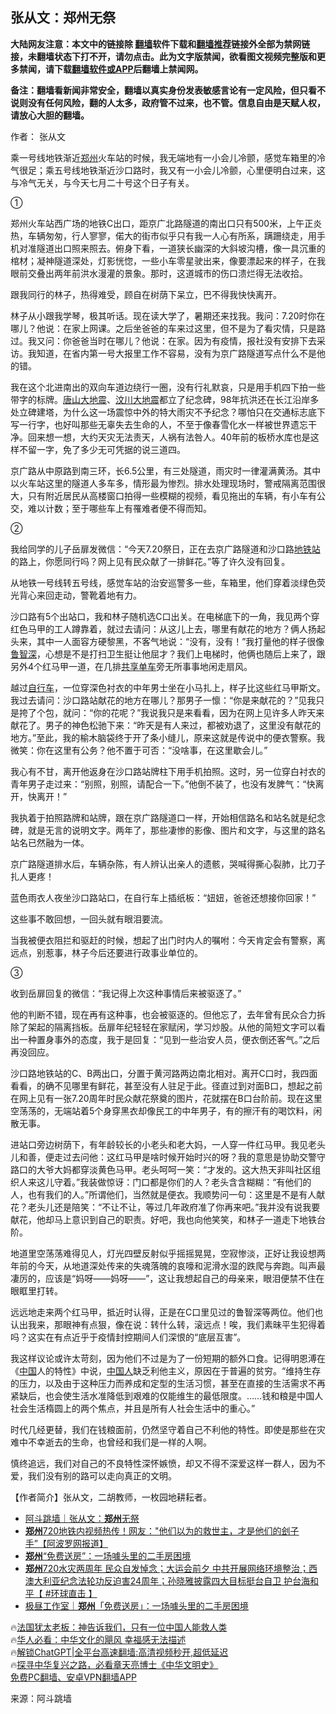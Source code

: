  <!-- 面包屑导航 --> <h2>张从文：郑州无祭</h2> <p class="notice"><b>大陆网友注意：本文中的链接除 <a href="https://github.com/bannedbook/fanqiang" >翻墙</a>软件下载和<a href="https://github.com/killgcd/justmysocks/blob/master/README.md">翻墙推荐</a>链接外全部为禁网链接，未翻墙状态下打不开，请勿点击。此为文字版禁闻，欲看图文视频完整版和更多禁闻，请下载<a href="https://github.com/bannedbook/fanqiang">翻墙软件或APP</a>后翻墙上禁闻网。</p><p>备注：翻墙看新闻非常安全，翻墙以真实身份发表敏感言论有一定风险，但只看不说则没有任何风险，翻的人太多，政府管不过来，也不管。信息自由是天赋人权，请放心大胆的翻墙。</b></p>  <div class="entry"> <p>作者： 张从文</p> <p>乘一号线地铁渐近<a href="https://www.bannedbook.org/bnews/tag/%e9%83%91%e5%b7%9e/" class="st_tag internal_tag" rel="tag" title="标签 郑州 下的日志">郑州</a>火车站的时候，我无端地有一小会儿冷颤，感觉车箱里的冷气很足；乘五号线地铁渐近沙口路时，我又有一小会儿冷颤，心里便明白过来，这与冷气无关，与今天七月二十号这个日子有关。</p> <p>①</p> <p>郑州火车站西广场的地铁C出口，距京广北路隧道的南出口只有500米，上午正炎热，车辆匆匆，行人寥寥，偌大的街市似乎只有我一人心有所系，蹒跚绕走，用手机对准隧道出口照来照去。俯身下看，一道狭长幽深的大斜坡沟槽，像一具沉重的棺材；凝神隧道深处，灯影恍惚，一些小车零星驶出来，像要漂起来的样子，在我眼前交叠出两年前洪水漫灌的景象。那时，这道城市的伤口溃烂得无法收拾。</p> <p>跟我同行的林子，热得难受，顾自在树荫下呆立，巴不得我快快离开。</p> <p>林子从小跟我学琴，极其听话。现在读大学了，暑期还来找我。我问：7.20时你在哪儿？他说：在家上网课。之后坐爸爸的车来过这里，但不是为了看灾情，只是路过。我又问：你爸爸当时在哪儿？他说：在家。因为有疫情，报社没有安排下去采访。我知道，在省内第一号大报里工作不容易，没有为京广路隧道写点什么不是他的错。</p> <p>我在这个北进南出的双向车道边绕行一圈，没有行礼默哀，只是用手机四下拍一些带字的标牌。<a href="https://www.bannedbook.org/bnews/tag/%e5%94%90%e5%b1%b1%e5%a4%a7%e5%9c%b0%e9%9c%87/" class="st_tag internal_tag" rel="tag" title="标签 唐山大地震 下的日志">唐山大地震</a>、<a href="https://www.bannedbook.org/bnews/tag/%E6%B1%B6%E5%B7%9D%E5%A4%A7%E5%9C%B0%E9%9C%87/" class="st_tag internal_tag" rel="tag" title="标签 汶川大地震 下的日志">汶川大地震</a>都立了纪念碑，98年抗洪还在长江沿岸多处立碑建塔，为什么这一场震惊中外的特大雨灾不予纪念？哪怕只在交通标志底下写一行字，也好叫那些无辜失去生命的人，不至于像春雪化水一样被世界遗忘干净。回来想一想，大约天灾无法责天，人祸有法咎人。40年前的板桥水库也是这样不留一字，免了多少无可凭据的说三道四。</p> <p>京广路从中原路到南三环，长6.5公里，有三处隧道，雨灾时一律灌满黄汤。其中以火车站这里的隧道人多车多，情形最为惨烈。排水处理现场时，警戒隔离范围很大，只有附近居民从高楼窗口拍得一些模糊的视频，看见拖出的车辆，有小车有公交，难以计数；至于哪些车上有罹难者便不得而知。</p> <p>②</p> <p>我给同学的儿子岳扉发微信：“今天7.20祭日，正在去京广路隧道和沙口路<a href="https://www.bannedbook.org/bnews/tag/%E5%9C%B0%E9%93%81%E7%AB%99/" class="st_tag internal_tag" rel="tag" title="标签 地铁站 下的日志">地铁站</a>的路上，你愿同行吗？网上见有民众献了一排鲜花。”等了许久没有回复。</p> <p>从地铁一号线转五号线，感觉车站的治安巡警多一些，车箱里，他们穿着淡绿色荧光背心来回走动，警靴着地有力。</p> <p>沙口路有5个出站口，我和林子随机选C口出关。在电梯底下的一角，我见两个穿红色马甲的工人蹲靠着，就过去请问：从这儿上去，哪里有献花的地方？俩人扬起头来，其中一人面容方硬黎黑，不客气地说：“没有，没有！”我打量他的样子很像<a href="https://www.bannedbook.org/bnews/tag/%e9%b2%81%e6%99%ba%e6%b7%b1/" class="st_tag internal_tag" rel="tag" title="标签 鲁智深 下的日志">鲁智深</a>，心想是不是打扫卫生挺让他屈才？我们上电梯时，他俩也随后上来了，跟另外4个红马甲一道，在几排<a href="https://www.bannedbook.org/bnews/tag/%e5%85%b1%e4%ba%ab%e5%8d%95%e8%bd%a6/" class="st_tag internal_tag" rel="tag" title="标签 共享单车 下的日志">共享单车</a>旁无所事事地闲走扇风。</p> <p>越过<a href="https://www.bannedbook.org/bnews/tag/%e8%87%aa%e8%a1%8c%e8%bd%a6/" class="st_tag internal_tag" rel="tag" title="标签 自行车 下的日志">自行车</a>，一位穿深色衬衣的中年男士坐在小马扎上，样子比这些红马甲斯文。我过去请问：沙口路站献花的地方在哪儿？那男子一懔：“你是来献花的？”见我只是挎了个包，就问：“你的花呢？”我说我只是来看看，因为在网上见许多人昨天来献花了。男子的神色松驰下来：“昨天是有人来过，都被劝退了，这里没有献花的地方。”至此，我的榆木脑袋终于开了条小缝儿，原来这就是传说中的便衣警察。我微笑：你在这里有公务？他不置于可否：“没啥事，在这里歇会儿。”</p> <p>我心有不甘，离开他返身在沙口路站牌柱下用手机拍照。这时，另一位穿白衬衣的青年男子走过来：“别照，别照，请配合一下。”他倒不装了，也没有发脾气：“快离开，快离开！”</p> <p>我执着于拍照路牌和站牌，跟在京广路隧道口一样，开始相信路名和站名就是纪念碑，就是无言的说明文字。两年了，那些凄惨的影像、图片和文字，与这里的路名站名已然融为一体。</p> <p>京广路隧道排水后，车辆杂陈，有人辨认出亲人的遗骸，哭喊得撕心裂肺，比刀子扎人更疼！</p>  <p>蓝色雨衣人夜坐沙口路站口，在自行车上插纸板：“妞妞，爸爸还想接你回家！”</p> <p>这些事不敢回想，一回头就有眼泪要流。</p> <p>当我被便衣阻拦和驱赶的时候，想起了出门时内人的嘱咐：今天肯定会有警察，离远点，别惹事，林子今后还要进行政事业单位的。</p> <p>③</p> <p>收到岳扉回复的微信：“我记得上次这种事情后来被驱逐了。”</p> <p>他的判断不错，现在再有这种事，也会被驱逐的。但他忘了，去年曾有民众合力拆除了架起的隔离挡板。岳扉年纪轻轻在家赋闲，学习炒股。从他的简短文字可以看出一种置身事外的态度，我于是回复：“见到一些治安人员，便衣倒还客气。”之后再没回应。</p> <p>沙口路地铁站的C、B两出口，分置于黄河路两边南北相对。离开C口时，我四面看看，的确不见哪里有鲜花，甚至没有人驻足于此。径直过到对面B口，想起之前在网上见有一张7.20周年时民众献花祭奠的图片，花就摆在B口台阶前。现在这里空荡荡的，无端站着5个身穿黑衣却像民工的中年男子，有的擦汗有的喝饮料，闲散无事。</p> <p>进站口旁边树荫下，有年龄较长的小老头和老大妈，一人穿一件红马甲。我见老头儿和善，便走过去问他：这红马甲是啥时候开始时兴的呀？我的意思是协助交警守路口的大爷大妈都穿淡黄色马甲。老头呵呵一笑：“才发的。这大热天非叫社区组织人来这儿守着。”我装做惊讶：门口都是你们的人？老头含含糊糊：“有他们的人，也有我们的人。”所谓他们，当然就是便衣。我顺势问一句：这里是不是有人献花？老头儿还是陪笑：“不让不让，等过几年政府准了你再来吧。”我并没有说我要献花，他却马上意识到自己的职责。好吧，我也向他笑笑，和林子一道走下地铁台阶。</p>  <p>地道里空荡荡难得见人，灯光四壁反射似乎摇摇晃晃，空寂惨淡，正好让我设想两年前的今天，从地道深处传来的失魂落魄的哀嚎和泥滑水湿的跌爬与奔跑。叫声最凄厉的，应该是“妈呀——妈呀——”，这让我想起自己的母亲来，眼泪便禁不住在眼眶里打转。</p> <p>远远地走来两个红马甲，抵近时认得，正是在C口里见过的鲁智深等两位。他们也认出我来，那眼神有点狠，像在说：转什么转，滚远点！唉，我们素昧平生犯得着吗？这实在有点近乎于疫情封控期间人们深恨的“底层互害”。</p> <p>我这样议论或许太苛刻，因为他们不过是为了一份短期的额外口食。记得明恩溥在《<span class='wp_keywordlink_affiliate'><a href="https://www.bannedbook.org/" title="中国" target="_blank">中国</a></span>人的特性》中说，<a href="https://www.bannedbook.org/bnews/tag/%e4%b8%ad%e5%9b%bd%e4%ba%ba/" class="st_tag internal_tag" rel="tag" title="标签 中国人 下的日志">中国人</a>缺乏利他主义，原因在于普遍的贫穷。“维持生存的压力，以及由于这种压力而养成和定型的生活习惯，甚至在直接的生活需求不再紧缺后，也会使生活水准降低到艰难的仅能维生的最低限度。……钱和粮是中国人社会生活楕圆上的两个焦点，并且是所有人社会生活中的重心。”</p> <p>时代几经更替，我们在钱粮面前，仍然坚守着自己不利他的特性。即使是那些在灾难中不幸逝去的生命，也曾经和我们是一样的人啊。</p> <p>慎终追远，我们对自己的不良特性深怀嫉愤，却又不得不深爱这样一群人，因为不爱，我们没有别的路可以走向真正的文明。</p> <p>【作者简介】张从文，二胡教师，一枚园地耕耘者。</p> <!--<div id="taboola-mid-1"></div>--><ul class='op-related-articles' title='相关阅读'> <li><a href='https://www.bannedbook.org/bnews/baitai/20230723/1911210.html' target='_blank'>阿斗跳墙｜张从文：<b>郑州</b>无祭</a></li> <li><a href='https://www.bannedbook.org/bnews/topimagenews/20230722/1911064.html' target='_blank'><b>郑州</b>720地铁内视频热传！网友："他们以为的救世主，才是他们的刽子手”【阿波罗网报道】</a></li> <li><a href='https://www.bannedbook.org/bnews/finance/20230721/1910476.html' target='_blank'><b>郑州</b>“免费送房”：一场噱头里的二手房困境</a></li> <li><a href='https://www.bannedbook.org/bnews/bannedvideo/20230720/1910321.html' target='_blank'><b>郑州</b>720水灾两周年 民众自发悼念；大运会前夕 中共开展网络环境整治；西澳大利亚纪念法轮功反迫害24周年；孙晓雅披露四大目标挺台自卫 护台海和平【 #环球直击 】</a></li> <li><a href='https://www.bannedbook.org/bnews/baitai/20230720/1910220.html' target='_blank'>极昼工作室｜<b>郑州</b>「免费送房」：一场噱头里的二手房困境</a></li> </ul> <p class="texttj"> 🔥<a href="https://www.bannedbook.org/bnews/ssgc/20230219/1850782.html" target="_blank">法国犹太老板：神告诉我们，只有一位中国人能救人类</a><br/> 🔥<a href="https://www.bannedbook.org/bnews/comments/20220220/1694796.html" target="_blank">华人必看：中华文化的飓风 幸福感无法描述</a><br/> 🔥<a href="https://github.com/bannedbook/fanqiang/wiki/V2ray%E6%9C%BA%E5%9C%BA" target="_blank">解锁ChatGPT|全平台高速翻墙:高清视频秒开,超低延迟</a><br/> 🔥<a href="https://www.bannedbook.org/bnews/comments/20220808/1768773.html" target="_blank">探寻中华复兴之路，必看章天亮博士《中华文明史》</a><br/> <a href="https://github.com/bannedbook/fanqiang/wiki/%E7%A6%81%E9%97%BB%E7%BD%91%E5%AE%89%E5%8D%93%E7%BF%BB%E5%A2%99%E6%96%B0%E9%97%BBAPP" target="_blank">免费PC翻墙、安卓VPN翻墙APP</a><br/> </p><p class="src-info">来源：阿斗跳墙 </p> <a name='sharetosocial'></a> <div style="margin-bottom:5px;padding-bottom:5px;clear:both"> <div id="archive-pix-1" class="banner-ads"> <!-- AuctionX Display platform tag START --> <div id="27602x728x90x621x_ADSLOT1" clicktrack="%%CLICK_URL_ESC%%"></div>  <!-- AuctionX Display platform tag END --> </div> <div id="archive-pix-2" class="banner-ads"> <!-- AuctionX Display platform tag START --> <div id="27556x300x250x621x_ADSLOT1" clicktrack="%%CLICK_URL_ESC%%" style="margin:0 auto;text-align:center"></div>  <!-- AuctionX Display platform tag END --> </div> </div>  <div id="archive-pix-1" class="banner-ads"> <!-- AuctionX Display platform tag START --> <div id="27603x728x90x621x_ADSLOT1" clicktrack="%%CLICK_URL_ESC%%"></div>  <!-- AuctionX Display platform tag END --> </div> </div><!--END ENTRY--> 